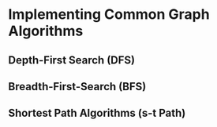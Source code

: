 # Implementing Common Graph Algorithms
## Depth-First Search (DFS)
## Breadth-First-Search (BFS)
## Shortest Path Algorithms (s-t Path)